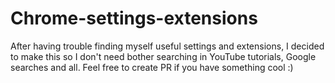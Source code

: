 # Chrome-settings-extensions
After having trouble finding myself useful settings and extensions, I decided to make this so I don't need bother searching in YouTube tutorials, Google searches and all. Feel free to create PR if you have something cool :)

